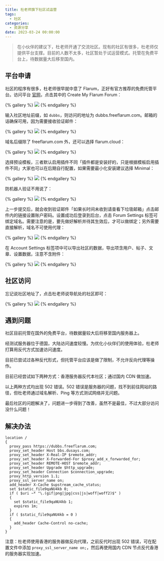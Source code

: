 ```yaml
---
title: 杜老师旗下社区试运营
tags:
  - 社区
categories:
  - 资源分享
date: 2023-03-24 00:00:00
---
```


> 在小伙伴的建议下，杜老师开通了交流社区。现有的社区有很多，杜老师仅提供平台支撑。目前的人数不太多，社区暂处于试运营模式。托管在免费平台上，待数据量大后移至国内。

<!-- more -->

## 平台申请

社区的程序有很多，杜老师很早就中意了 Flarum，正好有官方推荐的免费托管平台。访问平台 [官网](https://freeflarum.com/)，点击其中的 Create My Flarum Forum：

{% gallery %}
![](https://cdn.dusays.com/2023/03/568-1.jpg)
{% endgallery %}

输入社区地址前缀，如 `dubbs`，则访问的地址为 dubbs.freeflarum.com。邮箱的话确保可用，因为需要接收验证邮件：

{% gallery %}
![](https://cdn.dusays.com/2023/03/568-2.jpg)
{% endgallery %}

域名后缀除了 freeflarum.com 外，还可以选择 flarum.cloud：

{% gallery %}
![](https://cdn.dusays.com/2023/03/568-3.jpg)
{% endgallery %}

选择预设模板，三者默认启用插件不同「插件都是安装好的，只是根据模板启用插件不同」大家也可以在后期自行配置，如果需要最小化安装建议选择 Minimal：

{% gallery %}
![](https://cdn.dusays.com/2023/03/568-4.jpg)
{% endgallery %}

防机器人验证不用说了：

{% gallery %}
![](https://cdn.dusays.com/2023/03/568-5.jpg)
{% endgallery %}

上一步提交后，就会收到验证邮件「如果长时间未收到请查看下垃圾邮箱」点击邮件内的链接设置账户密码。设置成功后登录到后台，点击 Forum Settings 标签可绑定域名。需要注意的是，要先做好解析并待其生效后，才可以做绑定；另外需要直接解析，域名不可使用代理：

{% gallery %}
![](https://cdn.dusays.com/2023/03/568-6.jpg)
{% endgallery %}

在 Account Settings 标签项中可以导出社区的数据，导出项含用户、帖子、文章、设置数据，注意不含附件：

{% gallery %}
![](https://cdn.dusays.com/2023/03/568-7.jpg)
{% endgallery %}

## 社区访问

忘记说社区地址了，点击杜老师说导航处的社区即可：

{% gallery %}
![](https://cdn.dusays.com/2023/03/568-8.jpg)
{% endgallery %}

## 遇到问题

社区目前托管在国外的免费平台，待数据量较大后将移至国内服务器上。

经测试服务器位于德国，大陆访问速度较慢。为优化小伙伴们的使用体验，杜老师打算用反代方式加速访问速度。

目前已尝试过各种反代形式，但托管平台应该是做了限制，不允许反向代理等操作。

目前已经尝试如下两种方式：香港服务器反代本社区；通过国内 CDN 做加速。

以上两种方式均出现 502 错误。502 错误是服务器的问题，找不到前往网站的路径，但杜老师通过域名解析、Ping 等方式测试网络并无问题。

最后社区的问题解决了，问题进一步得到了改善，虽然不是最佳，不过大部分访问没什么问题！

## 解决办法

```
location /
{
  proxy_pass https://dubbs.freeflarum.com;
  proxy_set_header Host bbs.dusays.com;
  proxy_set_header X-Real-IP $remote_addr;
  proxy_set_header X-Forwarded-For $proxy_add_x_forwarded_for;
  proxy_set_header REMOTE-HOST $remote_addr;
  proxy_set_header Upgrade $http_upgrade;
  proxy_set_header Connection $connection_upgrade;
  proxy_http_version 1.1;
  proxy_ssl_server_name on;
  add_header X-Cache $upstream_cache_status;
  set $static_file9qaNU4kb 0;
  if ( $uri ~* "\.(gif|png|jpg|css|js|woff|woff2)$" )
  {
  	set $static_file9qaNU4kb 1;
  	expires 1m;
  }
  if ( $static_file9qaNU4kb = 0 )
  {
    add_header Cache-Control no-cache;
  }
}
```

注意：杜老师使用香港的服务器做反向代理，之前反代时出现 502 错误，可在配置文件中添加 `proxy_ssl_server_name on;`，然后再使用国内 CDN 节点反代香港的服务器实现加速。